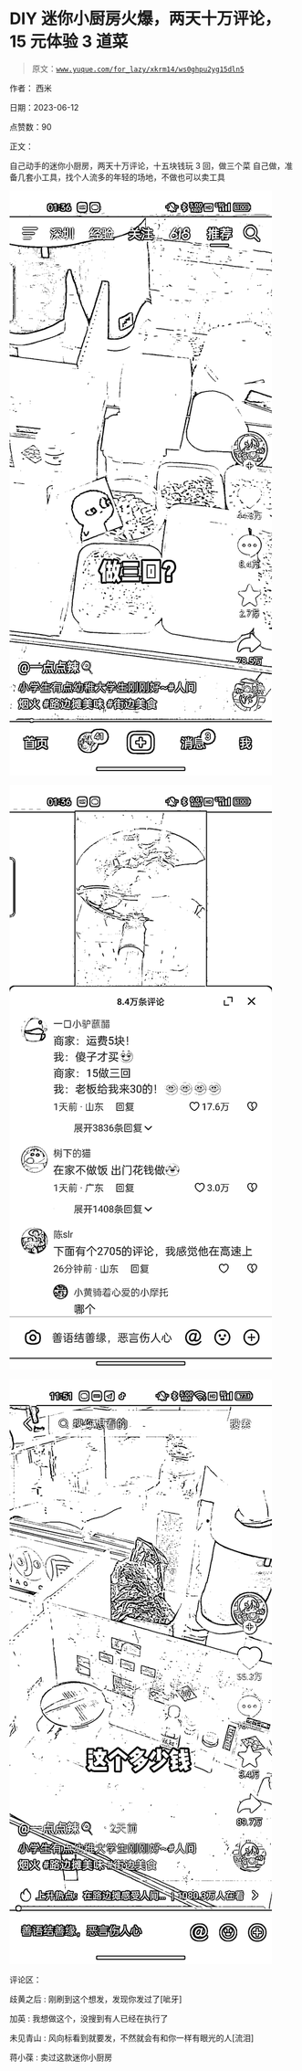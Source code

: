 # DIY 迷你小厨房火爆，两天十万评论，15 元体验 3 道菜

> 原文：[`www.yuque.com/for_lazy/xkrm14/ws0ghpu2yg15dln5`](https://www.yuque.com/for_lazy/xkrm14/ws0ghpu2yg15dln5)

作者： 西米

日期：2023-06-12

点赞数：90

正文：

自己动手的迷你小厨房，两天十万评论，十五块钱玩 3 回，做三个菜 自己做，准备几套小工具，找个人流多的年轻的场地，不做也可以卖工具

![](img/c70760bb588e39966e0807fd1a7c3d17.png)

![](img/fa704fbb29d3fb83623bac6bb69e799e.png)

![](img/0038b91eec2b29eaad0a851f0e92ffa0.png)

评论区：

歧黄之后 : 刚刷到这个想发，发现你发过了[呲牙]

加英 : 我想做这个，没搜到有人已经在执行了

未见青山 : 风向标看到就要发，不然就会有和你一样有眼光的人[流泪]

蒋小葆 : 卖过这款迷你小厨房




